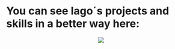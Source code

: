 # You can see Iago´s projects and skills in a better way here:

[<p align="center"> <img src="https://iagomolinavazquez.com/preview.png"> <p align="center">](https://iagomolinavazquez.com)


<!-- Default:

**14G001/14G001** is a ✨ _special_ ✨ repository because its `README.md` (this file) appears on your GitHub profile.

Here are some ideas to get you started:

- 🔭 I’m currently working on ...
- 🌱 I’m currently learning ...
- 👯 I’m looking to collaborate on ...
- 🤔 I’m looking for help with ...
- 💬 Ask me about ...
- 📫 How to reach me: ...
- 😄 Pronouns: ...
- ⚡ Fun fact: ...
-->

